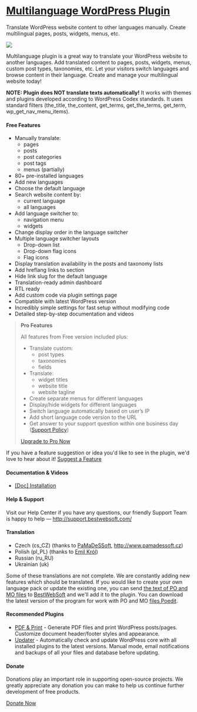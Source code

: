 <a href="http://bestwebsoft.com/products/multilanguage/" target=_blank>Multilanguage WordPress Plugin</a>
========================

Translate WordPress website content to other languages manually. Create multilingual pages, posts, widgets, menus, etc.

<img src="http://bestwebsoft.com/wp-content/uploads/2014/10/multilanguage-banner-website.jpg" />

<p>Multilanguage plugin is a great way to translate your WordPress website to another languages. Add translated content to pages, posts, widgets, menus, custom post types, taxonomies, etc. Let your visitors switch languages and browse content in their language. Create and manage your multilingual website today!</p>

<p><strong>NOTE: Plugin does NOT translate texts automatically!</strong> It works with themes and plugins developed according to WordPress Codex standards. It uses standard filters (the_title, the_content, get_terms, get_the_terms, get_term, wp_get_nav_menu_items).</p>


<div class='video'></div>


<h4>Free Features</h4>

<ul>
<li>Manually translate:

<ul>
<li>pages</li>
<li>posts</li>
<li>post categories</li>
<li>post tags</li>
<li>menus (partially)</li>
</ul></li>
<li>80+ pre-installed languages</li>
<li>Add new languages</li>
<li>Choose the default language</li>
<li>Search website content by:

<ul>
<li>current language</li>
<li>all languages</li>
</ul></li>
<li>Add language switcher to:

<ul>
<li>navigation menu</li>
<li>widgets</li>
</ul></li>
<li>Change display order in the language switcher</li>
<li>Multiple language switcher layouts

<ul>
<li>Drop-down list</li>
<li>Drop-down flag icons</li>
<li>Flag icons</li>
</ul></li>
<li>Display translation availability in the posts and taxonomy lists</li>
<li>Add hreflang links to  section</li>
<li>Hide link slug for the default language</li>
<li>Translation-ready admin dashboard</li>
<li>RTL ready</li>
<li>Add custom code via plugin settings page</li>
<li>Compatible with latest WordPress version</li>
<li>Incredibly simple settings for fast setup without modifying code</li>
<li>Detailed step-by-step documentation and videos</li>
</ul>

<blockquote>
  <p><strong>Pro Features</strong></p>
  
  <p>All features from Free version included plus:</p>
  
  <ul>
  <li>Translate custom:
  
  <ul>
  <li>post types</li>
  <li>taxonomies</li>
  <li>fields</li>
  </ul></li>
  <li>Translate:
  
  <ul>
  <li>widget titles</li>
  <li>website title</li>
  <li>website tagline</li>
  </ul></li>
  <li>Create separate menus for different languages</li>
  <li>Display/hide widgets for different languages</li>
  <li>Switch language automatically based on user&#8217;s IP</li>
  <li>Add short language code version to the URL</li>
  <li>Get answer to your support question within one business day (<a href="http://bestwebsoft.com/support-policy/">Support Policy</a>)</li>
  </ul>
  
  <p><a href="http://bestwebsoft.com/products/multilanguage/?k=1d4576a3a2c4fc0f127ce2ee0341d81b">Upgrade to Pro Now</a></p>
</blockquote>

<p>If you have a feature suggestion or idea you'd like to see in the plugin, we'd love to hear about it! <a href="http://support.bestwebsoft.com/hc/en-us/requests/new">Suggest a Feature</a></p>

<h4>Documentation &#38; Videos</h4>

<ul>
<li><a href="https://docs.google.com/document/d/1018gX-8ggRs180LT2B90q0zhEJ7EewDOckpwmkJYb5Y/edit">[Doc] Installation</a></li>
</ul>

<h4>Help &#38; Support</h4>

<p>Visit our Help Center if you have any questions, our friendly Support Team is happy to help &#8212; <a href="http://support.bestwebsoft.com/">http://support.bestwebsoft.com/</a></p>

<h4>Translation</h4>

<ul>
<li>Czech (cs_CZ) (thanks to <a href="mailto:info@pamadessoft.cz">PaMaDeSSoft</a>, <a href="http://www.pamadessoft.cz" rel="nofollow">http://www.pamadessoft.cz</a>)</li>
<li>Polish (pl_PL) (thanks to <a href="mailto:emiljo@tlen.pl">Emil Kr&#243;l</a>)</li>
<li>Russian (ru_RU)</li>
<li>Ukrainian (uk)</li>
</ul>

<p>Some of these translations are not complete. We are constantly adding new features which should be translated. If you would like to create your own language pack or update the existing one, you can send <a href="http://codex.wordpress.org/Translating_WordPress">the text of PO and MO files</a> to <a href="http://support.bestwebsoft.com/hc/en-us/requests/new">BestWebSoft</a> and we'll add it to the plugin. You can download the latest version of the program for work with PO and MO <a href="http://www.poedit.net/download.php">files Poedit</a>.</p>

<h4>Recommended Plugins</h4>

<ul>
<li><a href="http://bestwebsoft.com/products/pdf-print/?k=e7f954c2040303cfe69904409d8ba2ed">PDF &#38; Print</a> - Generate PDF files and print WordPress posts/pages. Customize document header/footer styles and appearance.</li>
<li><a href="http://bestwebsoft.com/products/updater/?k=3a06ca59d129f65a2259ac56620ce27e">Updater</a> - Automatically check and update WordPress core with all installed plugins to the latest versions. Manual mode, email notifications and backups of all your files and database before updating.</li>
</ul>

<h4>Donate</h4>

<p>Donations play an important role in supporting open-source projects. We greatly appreciate any donation you can make to help us continue further development of free products.</p>

<p><a href="http://bestwebsoft.com/donate/">Donate Now</a></p>